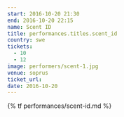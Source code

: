 ```yaml
---
start: 2016-10-20 21:30
end: 2016-10-20 22:15
name: Scent ID
title: performances.titles.scent_id
country: swe
tickets:
  - 10
  - 12
image: performers/scent-1.jpg
venue: soprus
ticket_url: 
date: 2016-10-20
---
```


{% tf performances/scent-id.md %}
